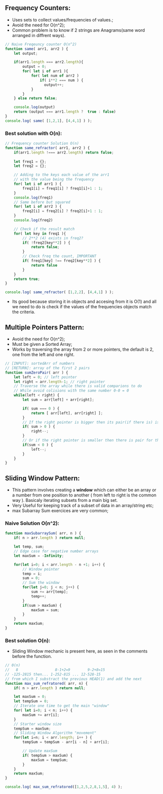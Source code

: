 ## Frequency Counters:

- Uses sets to collect values/frequencies of values.;
- Avoid the need for O(n^2);
- Common problem is to know if 2 strings are Anagrams(same word arranged in diffrent ways).

```js
// Naive Freqeuncy counter O(n^2)
function same( arr1, arr2 ) {
    let output;

    if(arr1.length === arr2.length){
        output = 0;
        for( let i of arr1 ){
            for( let num of arr2 )
                if( i**2 === num ) {
                  output++;  
            }
        }
    } else return false;

    console.log(output)
    return (output === arr1.length ?  true : false)
}
console.log( same( [1,2,1], [4,4,1] ) );
```

### Best solution with O(n):

```js
// Frequency counter Solution O(n)
function same_refractor( arr1, arr2 ) {
    if(arr1.length !=== arr2.length) return false;
    
    let freq1 = {};
    let freq2 = {};

    // Adding to the keys each value of the arr1
    // with the value being the frequency
    for( let i of arr1 ) {
        freq1[i] = freq1[i] ? freq1[i]+1 : 1;
    }
    console.log(freq1)
    // Same before but squared
    for( let i of arr2 ) {
        freq2[i] = freq2[i] ? freq2[i]+1 : 1;
    }
    console.log(freq2)

    // Check if the result match
    for( let key in freq1 ){
        // 2**2 (4) exists in freq2?
        if( !freq2[key**2] ) {
            return false;
        } 
        // Check freq the count, IMPORTANT
        if( freq1[key] !== freq2[key**2] ) {
            return false
        }
    } 
    return true;
}

console.log( same_refractor( [1,2,2], [4,4,1] ) );
```

- Its good because storing it in objects and accesing from it is O(1) and all we need to do is check if the values of the frequencies objects match the criteria.

## Multiple Pointers Pattern:

- Avoid the need for O(n^2);
- Must be given a Sorted Array;
- Works by traversing the array from 2 or more pointers, the default is 2, one from the left and one right.

```js
// [INPUT]: sortedArr of numbers
// [RETURN]: array of the first 2 pairs
function sumZeroPair( arr ) {
    let left = 0; // left pointer
    let right = arr.length-1; // right pointer
    // Traverse the array while there is valid comparions to do
    // While avoid colisions with the same number 0-0 = 0
    while(left < right) {
        let sum = arr[left] + arr[right];

        if( sum === 0 ) {
            return [ arr[left], arr[right] ];
        }
        // If the right pointer is bigger then its pair(if there is) is lower is the array
        if( sum > 0 ) {
            right--;
        }
        // Or if the right pointer is smaller then there is pair for that number and we move the left pointer 
        if(sum < 0 ) {
            left--;
        }
    }
}
```

## Sliding Window Pattern:

- This pattern involves creating a **window** which can either be an array or a number from one position to another ( from left to right is the common way ). Basicaly iterating subsets from a main big set.
- Very Useful for keeping track of a subset of data in an array/string etc;
- max Subarray Sum exercices are very common;

### Naive Solution O(n^2):

```js
function maxSubarraySum( arr, n ) {
    if( n > arr.length ) return null;

    let temp, sum;
    // Edge case for negative number arrays
    let maxSum = -Infinity;

    for(let i=0; i < arr.length - n +1; i++) {
        // Window pointer
        temp = i;
        sum = 0;
        // Sum the window 
        for(let j=0; j < n; j++) {
            sum += arr[temp];
            temp++;
        }
        if(sum > maxSum) {
            maxSum = sum;
        }
    }
    return maxSum;
}
```

### Best solution O(n):

- Sliding Window mechanic is present here, as seen in the comments before the function.

```js
// 0(n) 
//   8                 8-1+2=9        9-2+8=15  
// -125-2815 then... 1-252-815 ... 12-528-15
// from which I substract the previous HEAD(1) and add the next
function max_sum_refratored( arr, n) {
    if( n > arr.length ) return null;

    let maxSum = 0;
    let tempSum = 0;
    // Iterate one time to get the main "window"
    for( let i=0; i < n; i++) {
        maxSum += arr[i];
    }
    // Starter window size
    tempSum = maxSum;
    // Sliding Window Algorithm "movement"
    for(let i=n; i < arr.length; i++ ) {
        tempSum = tempSum - arr[i - n] + arr[i];

        // Update maxSum
        if( tempSum > maxSum) {
            maxSum = tempSum;
        }
    }
    return maxSum;
}

console.log( max_sum_refratored([1,2,5,2,8,1,5], 4) );
```